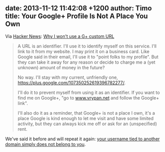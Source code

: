 date: 2013-11-12 11:42:08 +1200
author: Timo
title: Your Google+ Profile Is Not A Place You Own
----

Via [Hacker News](https://news.ycombinator.com/item?id=6698821): [Why I won't use a G+ custom URL](http://blog.vrypan.net/2013/11/08/why-i-wont-use-a-gplus-custom-url/)

> A URL is an identifier. I'll use it to identify myself on this service. I'll link to it from my website. I may print it on a business card. Like Google said in their email, I'll use it to "point folks to my profile". But they can take it away for any reason or decide to charge me a (yet unknown) amount of money in the future?
>
> No way. I'll stay with my current, unfriendly one, https://plus.google.com/107350252619396782277/.
>
> I'll do it to prevent myself from using it as an identifier. If you want to find me on Google+, "go to www.vrypan.net and follow the Google+ link".
>
> I'll also do it as a reminder, that Google+ is not a place I own, it's a place Google is kind enough to let me visit and have some limited activity, but they can always kick me off or ask for an (unspecified) rent.

We've said it before and will repeat it again: [your username tied to another domain simply does not belong to you](https://iwantmyname.com/blog/2010/02/your-usernames-do-not-belong-to-you.html).

<!-- more -->